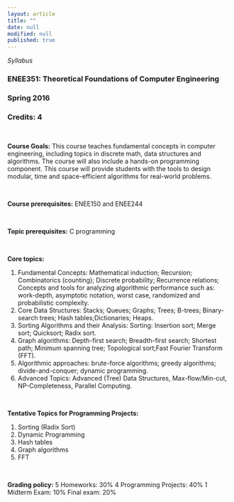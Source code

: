 ```yaml
---
layout: article
title: ""
date: null
modified: null
published: true
---
```


*Syllabus*



### ENEE351: Theoretical Foundations of Computer Engineering

### Spring 2016

### Credits: 4

<br />

**Course Goals:**
This course teaches fundamental concepts in computer engineering, including topics in discrete math, data structures and algorithms. The course will also include a hands-on programming component. This course will provide students with the tools to design modular, time and space-efficient algorithms for real-world problems.

<br />

**Course prerequisites:**
ENEE150 and ENEE244

<br />

**Topic prerequisites:**
C programming

<br />

**Core topics:**

1.	Fundamental Concepts: Mathematical induction; Recursion; Combinatorics (counting); Discrete probability; Recurrence relations; Concepts and tools for analyzing algorithmic performance such as: work-depth, asymptotic notation, worst case, randomized and probabilistic complexity. 
2.	Core Data Structures: Stacks; Queues; Graphs; Trees; B-trees; Binary-search trees; Hash tables;Dictionaries; Heaps.
3.	Sorting Algorithms and their Analysis: Sorting: Insertion sort; Merge sort; Quicksort; Radix sort.
4.	Graph algorithms: Depth-first search; Breadth-first search; Shortest path; Minimum spanning tree; Topological sort;Fast Fourier Transform (FFT).
5.	Algorithmic approaches: brute-force algorithms; greedy algorithms; divide-and-conquer; dynamic programming.
6.	Advanced Topics: Advanced (Tree) Data Structures, Max-flow/Min-cut, NP-Completeness, Parallel Computing.

<br />

**Tentative Topics for Programming Projects:**
1. Sorting (Radix Sort)
2. Dynamic Programming
3. Hash tables
4. Graph algorithms
5. FFT


<br />

**Grading policy:**
5 Homeworks: 30%
4 Programming Projects: 40%
1 Midterm Exam: 10%
Final exam: 20%

<br />




